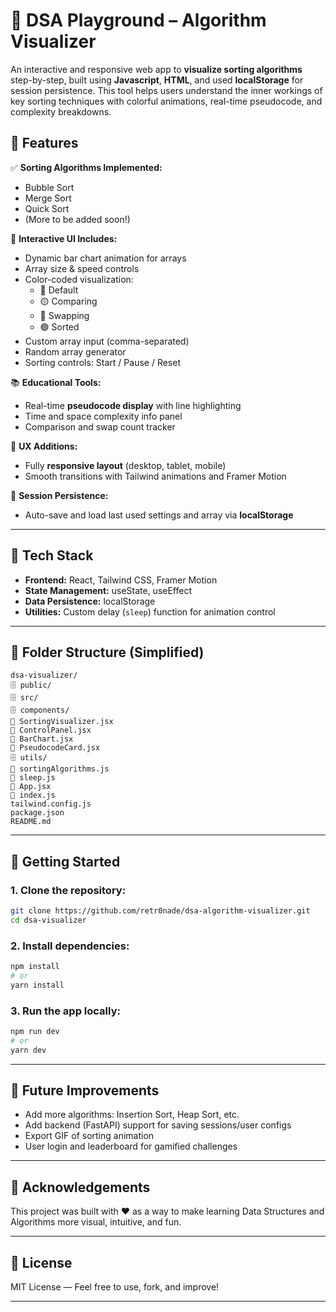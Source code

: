 # 🧠 DSA Playground – Algorithm Visualizer

An interactive and responsive web app to **visualize sorting algorithms** step-by-step, built using **Javascript**, **HTML**, and used **localStorage** for session persistence. This tool helps users understand the inner workings of key sorting techniques with colorful animations, real-time pseudocode, and complexity breakdowns.


## 🎯 Features

✅ **Sorting Algorithms Implemented:**

- Bubble Sort
- Merge Sort
- Quick Sort
- (More to be added soon!)

🎨 **Interactive UI Includes:**

- Dynamic bar chart animation for arrays
- Array size & speed controls
- Color-coded visualization:
  - 🔵 Default
  - 🟡 Comparing
  - 🔴 Swapping
  - 🟢 Sorted
- Custom array input (comma-separated)
- Random array generator
- Sorting controls: Start / Pause / Reset

📚 **Educational Tools:**

- Real-time **pseudocode display** with line highlighting
- Time and space complexity info panel
- Comparison and swap count tracker

🌃 **UX Additions:**

- Fully **responsive layout** (desktop, tablet, mobile)
- Smooth transitions with Tailwind animations and Framer Motion

📀 **Session Persistence:**

- Auto-save and load last used settings and array via **localStorage**

---

## 💠 Tech Stack

- **Frontend:** React, Tailwind CSS, Framer Motion
- **State Management:** useState, useEffect
- **Data Persistence:** localStorage
- **Utilities:** Custom delay (`sleep`) function for animation control

---

## 📂 Folder Structure (Simplified)

```
dsa-visualizer/
🗄️ public/
🗄️ src/
🗄️ components/
🔸 SortingVisualizer.jsx
🔸 ControlPanel.jsx
🔸 BarChart.jsx
🔸 PseudocodeCard.jsx
🗄️ utils/
🔸 sortingAlgorithms.js
🔸 sleep.js
🔸 App.jsx
🔸 index.js
tailwind.config.js
package.json
README.md
```

---

## 🧪 Getting Started

### 1. Clone the repository:

```bash
git clone https://github.com/retr0nade/dsa-algorithm-visualizer.git
cd dsa-visualizer
```

### 2. Install dependencies:

```bash
npm install
# or
yarn install
```

### 3. Run the app locally:

```bash
npm run dev
# or
yarn dev
```

---

## 🧠 Future Improvements

- Add more algorithms: Insertion Sort, Heap Sort, etc.
- Add backend (FastAPI) support for saving sessions/user configs
- Export GIF of sorting animation
- User login and leaderboard for gamified challenges

---

## 🙌 Acknowledgements

This project was built with ❤️ as a way to make learning Data Structures and Algorithms more visual, intuitive, and fun.

---

## 📜 License

MIT License — Feel free to use, fork, and improve!

---

